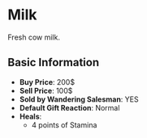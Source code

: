# Milk

Fresh cow milk.

## Basic Information

- **Buy Price**: 200$
- **Sell Price**: 100$
- **Sold by Wandering Salesman**: YES
- **Default Gift Reaction**: Normal
- **Heals**:
  - 4 points of Stamina
